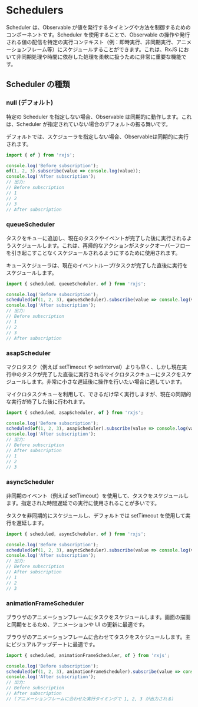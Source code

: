 # Schedulers
Scheduler は、Observable が値を発行するタイミングや方法を制御するためのコンポーネントです。Scheduler を使用することで、Observable の操作や発行される値の配信を特定の実行コンテキスト（例：即時実行、非同期実行、アニメーションフレーム等）にスケジュールすることができます。これは、RxJS において非同期処理や時間に依存した処理を柔軟に扱うために非常に重要な機能です。


## Scheduler の種類

### null (デフォルト)
特定の Scheduler を指定しない場合、Observable は同期的に動作します。これは、Scheduler が指定されていない場合のデフォルトの振る舞いです。

デフォルトでは、スケジューラを指定しない場合、Observableは同期的に実行されます。
```js
import { of } from 'rxjs';

console.log('Before subscription');
of(1, 2, 3).subscribe(value => console.log(value));
console.log('After subscription');
// 出力:
// Before subscription
// 1
// 2
// 3
// After subscription
```

### queueScheduler
タスクをキューに追加し、現在のタスクやイベントが完了した後に実行されるようスケジュールします。これは、再帰的なアクションがスタックオーバーフローを引き起こすことなくスケジュールされるようにするために使用されます。

キュースケジューラは、現在のイベントループ/タスクが完了した直後に実行をスケジュールします。
```js
import { scheduled, queueScheduler, of } from 'rxjs';

console.log('Before subscription');
scheduled(of(1, 2, 3), queueScheduler).subscribe(value => console.log(value));
console.log('After subscription');
// 出力:
// Before subscription
// 1
// 2
// 3
// After subscription
```

### asapScheduler
マクロタスク（例えば setTimeout や setInterval）よりも早く、しかし現在実行中のタスクが完了した直後に実行されるマイクロタスクキューにタスクをスケジュールします。非常に小さな遅延後に操作を行いたい場合に適しています。

マイクロタスクキューを利用して、できるだけ早く実行しますが、現在の同期的な実行が終了した後に行われます。

```js
import { scheduled, asapScheduler, of } from 'rxjs';

console.log('Before subscription');
scheduled(of(1, 2, 3), asapScheduler).subscribe(value => console.log(value));
console.log('After subscription');
// 出力:
// Before subscription
// After subscription
// 1
// 2
// 3
```

### asyncScheduler
非同期のイベント（例えば setTimeout）を使用して、タスクをスケジュールします。指定された時間遅延での実行に使用されることが多いです。

タスクを非同期的にスケジュールし、デフォルトでは setTimeout を使用して実行を遅延します。
```js
import { scheduled, asyncScheduler, of } from 'rxjs';

console.log('Before subscription');
scheduled(of(1, 2, 3), asyncScheduler).subscribe(value => console.log(value));
console.log('After subscription');
// 出力:
// Before subscription
// After subscription
// 1
// 2
// 3
```

### animationFrameScheduler
ブラウザのアニメーションフレームにタスクをスケジュールします。画面の描画と同期をとるため、アニメーションや UI の更新に最適です。

ブラウザのアニメーションフレームに合わせてタスクをスケジュールします。主にビジュアルアップデートに最適です。

```js
import { scheduled, animationFrameScheduler, of } from 'rxjs';

console.log('Before subscription');
scheduled(of(1, 2, 3), animationFrameScheduler).subscribe(value => console.log(value));
console.log('After subscription');
// 出力:
// Before subscription
// After subscription
// (アニメーションフレームに合わせた実行タイミングで 1, 2, 3 が出力される)
```